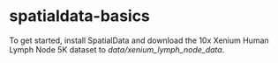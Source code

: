 # spatialdata-basics

To get started, install SpatialData and download the 10x Xenium Human Lymph Node 5K dataset to *data/xenium_lymph_node_data*.
